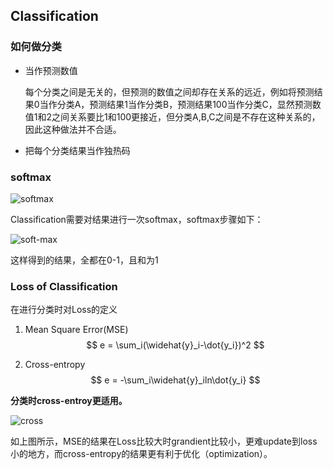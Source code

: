 ## Classification

### 如何做分类

- 当作预测数值

  每个分类之间是无关的，但预测的数值之间却存在关系的远近，例如将预测结果0当作分类A，预测结果1当作分类B，预测结果100当作分类C，显然预测数值1和2之间关系要比1和100更接近，但分类A,B,C之间是不存在这种关系的，因此这种做法并不合适。

- 把每个分类结果当作独热码

### softmax 

![softmax](https://zjyimage.oss-cn-beijing.aliyuncs.com/202305052113972.PNG)

Classification需要对结果进行一次softmax，softmax步骤如下：

![soft-max](https://zjyimage.oss-cn-beijing.aliyuncs.com/202305052113973.PNG)

这样得到的结果，全都在0-1，且和为1

### Loss of Classification

在进行分类时对Loss的定义

1. Mean Square Error(MSE)
   $$
   e = \sum_i(\widehat{y}_i-\dot{y_i})^2
   $$

2. Cross-entropy 
   $$
   e = -\sum_i\widehat{y}_iln\dot{y_i}
   $$

**分类时cross-entroy更适用。**

![cross](https://zjyimage.oss-cn-beijing.aliyuncs.com/202305052113974.PNG)

如上图所示，MSE的结果在Loss比较大时grandient比较小，更难update到loss小的地方，而cross-entropy的结果更有利于优化（optimization）。